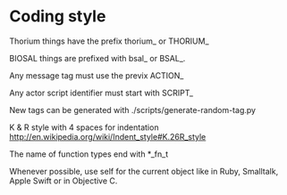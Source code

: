 
# Coding style


Thorium things have the prefix thorium_ or THORIUM_

BIOSAL things are prefixed with bsal_ or BSAL_.

Any message tag must use the previx ACTION_

Any actor script identifier must start with SCRIPT_


New tags can be generated with ./scripts/generate-random-tag.py


K & R style with 4 spaces for indentation
http://en.wikipedia.org/wiki/Indent_style#K.26R_style

The name of function types end with  *_fn_t

Whenever possible, use self for the current object like in Ruby, Smalltalk, Apple Swift
or in Objective C.
